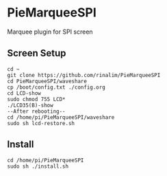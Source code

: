 # PieMarqueeSPI
Marquee plugin for SPI screen
## Screen Setup
```
cd ~
git clone https://github.com/rinalim/PieMarqueeSPI
cd PieMarqueeSPI/waveshare
cp /boot/config.txt ./config.org
cd LCD-show
sudo chmod 755 LCD*
./LCD35(B)-show
--After rebooting--
cd /home/pi/PieMarqueeSPI/waveshare
sudo sh lcd-restore.sh
```
## Install
```
cd /home/pi/PieMarqueeSPI
sudo sh ./install.sh
```
